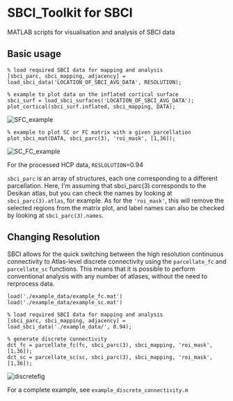 # SBCI_Toolkit for SBCI
MATLAB scripts for visualisation and analysis of SBCI data

## Basic usage

```
% load required SBCI data for mapping and analysis
[sbci_parc, sbci_mapping, adjacency] = load_sbci_data('LOCATION_OF_SBCI_AVG_DATA', RESOLUTION);
 
% example to plot data on the inflated cortical surface
sbci_surf = load_sbci_surfaces('LOCATION_OF_SBCI_AVG_DATA');
plot_cortical(sbci_surf.inflated, sbci_mapping, DATA);
```

![SFC_example](https://user-images.githubusercontent.com/82663099/115779783-63c91600-a386-11eb-8b2d-e06d4384f562.png)

```
% example to plot SC or FC matrix with a given parcellation
plot_sbci_mat(DATA, sbci_parc(3), 'roi_mask', [1,36]);
```

![SC_FC_example](https://user-images.githubusercontent.com/82663099/115779808-6af02400-a386-11eb-8c0a-cf1ce5eff6e6.png)

For the processed HCP data, `RESLOLUTION`=0.94

`sbci_parc` is an array of structures, each one corresponding to a different parcellation. Here, I'm assuming that sbci_parc(3) corresponds to the Desikan atlas, but 
you can check the names by looking at `sbci_parc(3).atlas`, for example. As for the `'roi_mask'`, this will remove the selected regions from the matrix plot, and label
names can also be checked by looking at `sbci_parc(3).names`.

## Changing Resolution

SBCI allows for the quick switching between the high resolution continuous connectivity to Atlas-level discrete connectivity using the `parcellate_fc` and `parcellate_sc` functions. This means that it is possible to perform conventional analysis with any number of atlases, without the need to rerprocess data.

```
load('./example_data/example_fc.mat')
load('./example_data/example_sc.mat')

% load required SBCI data for mapping and analysis
[sbci_parc, sbci_mapping, adjacency] = load_sbci_data('./example_data/', 0.94);
 
% generate discrete connectivity 
dct_fc = parcellate_fc(fc, sbci_parc(3), sbci_mapping, 'roi_mask', [1,36]);
dct_sc = parcellate_sc(sc, sbci_parc(3), sbci_mapping, 'roi_mask', [1,36]);
```

![discretefig](https://user-images.githubusercontent.com/49790825/127187831-2e3ee7d9-4efc-4f75-af5f-031971b2ca4d.png)

For a complete example, see `example_discrete_connectivity.m`
